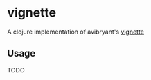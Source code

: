 # vignette

A clojure implementation of avibryant's [vignette](https://github.com/avibryant/vignette)

## Usage

TODO
